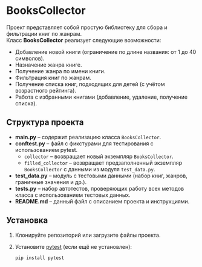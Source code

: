 # BooksCollector

Проект представляет собой простую библиотеку для сбора и фильтрации книг по жанрам.  
Класс **BooksCollector** реализует следующие возможности:
- Добавление новой книги (ограничение по длине названия: от 1 до 40 символов).
- Назначение жанра книге.
- Получение жанра по имени книги.
- Фильтрация книг по жанрам.
- Получение списка книг, подходящих для детей (с учётом возрастного рейтинга).
- Работа с избранными книгами (добавление, удаление, получение списка).

## Структура проекта

- **main.py** – содержит реализацию класса `BooksCollector`.
- **conftest.py** – файл с фикстурами для тестирования с использованием pytest.
  - `collector` – возвращает новый экземпляр `BooksCollector`.
  - `filled_collector` – возвращает предзаполненный экземпляр `BooksCollector` с данными из модуля `test_data.py`.
- **test_data.py** – модуль с тестовыми данными (набор книг, жанров, граничные значения и др.).
- **tests.py** – набор автотестов, проверяющих работу всех методов класса с использованием тестовых данных.
- **README.md** – данный файл с описанием проекта и инструкциями.

## Установка

1. Клонируйте репозиторий или загрузите файлы проекта.
2. Установите [pytest](https://docs.pytest.org/en/latest/) (если ещё не установлен):

   ```bash
   pip install pytest

